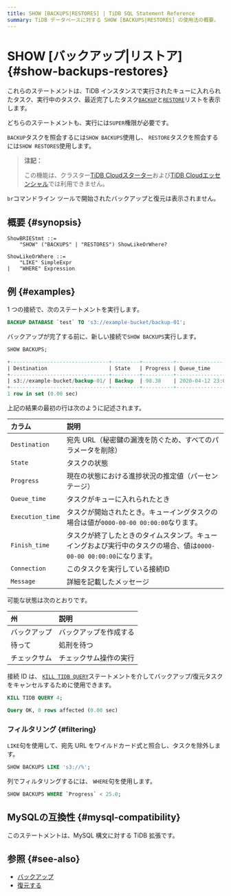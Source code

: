 ```yaml
---
title: SHOW [BACKUPS|RESTORES] | TiDB SQL Statement Reference
summary: TiDB データベースに対する SHOW [BACKUPS|RESTORES] の使用法の概要。
---
```


# SHOW [バックアップ|リストア] {#show-backups-restores}

これらのステートメントは、TiDB インスタンスで実行されたキューに入れられたタスク、実行中のタスク、最近完了したタスク[`BACKUP`](/sql-statements/sql-statement-backup.md)と[`RESTORE`](/sql-statements/sql-statement-restore.md)リストを表示します。

どちらのステートメントも、実行には`SUPER`権限が必要です。

`BACKUP`タスクを照会するには`SHOW BACKUPS`使用し、 `RESTORE`タスクを照会するには`SHOW RESTORES`使用します。

> **注記：**
>
> この機能は、クラスター[TiDB Cloudスターター](https://docs.pingcap.com/tidbcloud/select-cluster-tier#tidb-cloud-serverless)および[TiDB Cloudエッセンシャル](https://docs.pingcap.com/tidbcloud/select-cluster-tier#essential)では利用できません。

`br`コマンドライン ツールで開始されたバックアップと復元は表示されません。

## 概要 {#synopsis}

```ebnf+diagram
ShowBRIEStmt ::=
    "SHOW" ("BACKUPS" | "RESTORES") ShowLikeOrWhere?

ShowLikeOrWhere ::=
    "LIKE" SimpleExpr
|   "WHERE" Expression
```

## 例 {#examples}

1 つの接続で、次のステートメントを実行します。

```sql
BACKUP DATABASE `test` TO 's3://example-bucket/backup-01';
```

バックアップが完了する前に、新しい接続で`SHOW BACKUPS`実行します。

```sql
SHOW BACKUPS;
```

```sql
+--------------------------------+---------+----------+---------------------+---------------------+-------------+------------+---------+
| Destination                    | State   | Progress | Queue_time          | Execution_time      | Finish_time | Connection | Message |
+--------------------------------+---------+----------+---------------------+---------------------+-------------+------------+---------+
| s3://example-bucket/backup-01/ | Backup  | 98.38    | 2020-04-12 23:09:03 | 2020-04-12 23:09:25 |        NULL |          4 | NULL    |
+--------------------------------+---------+----------+---------------------+---------------------+-------------+------------+---------+
1 row in set (0.00 sec)
```

上記の結果の最初の行は次のように記述されます。

| カラム              | 説明                                                                   |
| :--------------- | :------------------------------------------------------------------- |
| `Destination`    | 宛先 URL（秘密鍵の漏洩を防ぐため、すべてのパラメータを削除）                                     |
| `State`          | タスクの状態                                                               |
| `Progress`       | 現在の状態における進捗状況の推定値（パーセンテージ）                                           |
| `Queue_time`     | タスクがキューに入れられたとき                                                      |
| `Execution_time` | タスクが開始されたとき。キューイングタスクの場合は値が`0000-00-00 00:00:00`なります。                |
| `Finish_time`    | タスクが終了したときのタイムスタンプ。キューイングおよび実行中のタスクの場合、値は`0000-00-00 00:00:00`になります。 |
| `Connection`     | このタスクを実行している接続ID                                                     |
| `Message`        | 詳細を記載したメッセージ                                                         |

可能な状態は次のとおりです。

| 州      | 説明          |
| :----- | :---------- |
| バックアップ | バックアップを作成する |
| 待って    | 処刑を待つ       |
| チェックサム | チェックサム操作の実行 |

接続 ID は、 [`KILL TIDB QUERY`](/sql-statements/sql-statement-kill.md)ステートメントを介してバックアップ/復元タスクをキャンセルするために使用できます。

```sql
KILL TIDB QUERY 4;
```

```sql
Query OK, 0 rows affected (0.00 sec)
```

### フィルタリング {#filtering}

`LIKE`句を使用して、宛先 URL をワイルドカード式と照合し、タスクを除外します。

```sql
SHOW BACKUPS LIKE 's3://%';
```

列でフィルタリングするには、 `WHERE`句を使用します。

```sql
SHOW BACKUPS WHERE `Progress` < 25.0;
```

## MySQLの互換性 {#mysql-compatibility}

このステートメントは、MySQL 構文に対する TiDB 拡張です。

## 参照 {#see-also}

-   [バックアップ](/sql-statements/sql-statement-backup.md)
-   [復元する](/sql-statements/sql-statement-restore.md)
